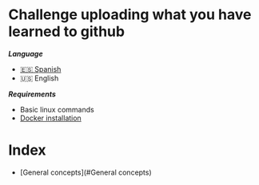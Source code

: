 # Challenge uploading what you have learned to github

***Language***
- [🇪🇸 Spanish](./README.es.md)
- 🇺🇸 English

***Requirements***
- Basic linux commands
- [Docker installation](https://docs.docker.com/get-docker/)

# Index
- [General concepts](#General concepts)
